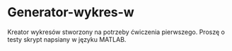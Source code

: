# Generator-wykres-w
Kreator wykresów stworzony na potrzeby ćwiczenia pierwszego. 
Proszę o testy skrypt napsiany w języku MATLAB.
